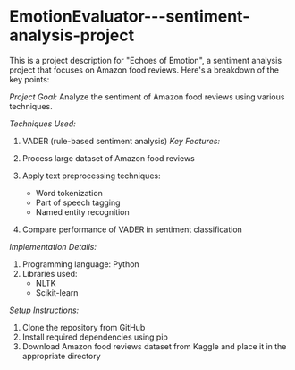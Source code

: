 # EmotionEvaluator---sentiment-analysis-project
This is a project description for "Echoes of Emotion", a sentiment analysis project that focuses on Amazon food reviews. Here's a breakdown of the key points:

*Project Goal:* Analyze the sentiment of Amazon food reviews using various techniques.

*Techniques Used:*

1. VADER (rule-based sentiment analysis)
*Key Features:*

1. Process large dataset of Amazon food reviews
2. Apply text preprocessing techniques:
    - Word tokenization
    - Part of speech tagging
    - Named entity recognition
3. Compare performance of VADER  in sentiment classification

*Implementation Details:*

1. Programming language: Python
2. Libraries used:
    - NLTK
    - Scikit-learn

*Setup Instructions:*

1. Clone the repository from GitHub
2. Install required dependencies using pip
3. Download Amazon food reviews dataset from Kaggle and place it in the appropriate directory
